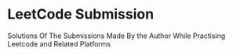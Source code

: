 # LeetCode Submission
 Solutions Of The Submissions Made By the Author While Practising Leetcode and Related Platforms 

